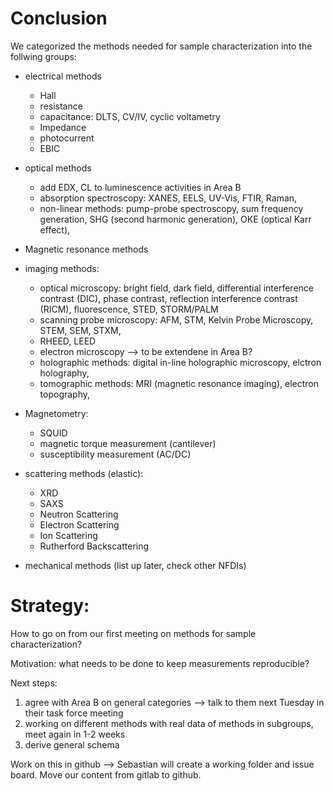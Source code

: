 # Conclusion
We categorized the methods needed for sample characterization into the follwing groups:

- electrical methods
	- Hall
	- resistance
	- capacitance: DLTS, CV/IV, cyclic voltametry
	- Impedance
	- photocurrent 
	- EBIC
	 
- optical methods
	- add EDX, CL to luminescence activities in Area B
	- absorption spectroscopy: XANES, EELS, UV-Vis, FTIR, Raman, 
	- non-linear methods: pump-probe spectroscopy, sum frequency generation, SHG (second harmonic generation), OKE (optical Karr effect), 

- Magnetic resonance methods
	
- imaging methods:
	- optical microscopy: bright field, dark field, differential interference contrast (DIC),	phase contrast,	reflection interference contrast (RICM), fluorescence, STED, STORM/PALM
	- scanning probe microscopy: AFM, STM, Kelvin Probe Microscopy, STEM, SEM, STXM,
	- RHEED, LEED
	- electron microscopy --> to be extendene in Area B?
	- holographic methods: digital in-line holographic microscopy, elctron holography,
	- tomographic methods: MRI (magnetic resonance imaging), electron topography,
	
- Magnetometry:
	- SQUID 
	- magnetic torque measurement (cantilever)
	- susceptibility measurement (AC/DC)

- scattering methods (elastic):
	- XRD
	- SAXS
	- Neutron Scattering
	- Electron Scattering
	- Ion Scattering
	- Rutherford Backscattering 

- mechanical methods (list up later, check other NFDIs)


# Strategy:
How to go on from our first meeting on methods for sample characterization?

Motivation: what needs to be done to keep measurements reproducible?

Next steps:
1. agree with Area B on general categories --> talk to them next Tuesday in their task force meeting
2. working on different methods with real data of methods in subgroups, meet again in 1-2 weeks
3. derive general schema 

Work on this in github --> Sebastian will create a working folder and issue board. Move our content from gitlab to github.


